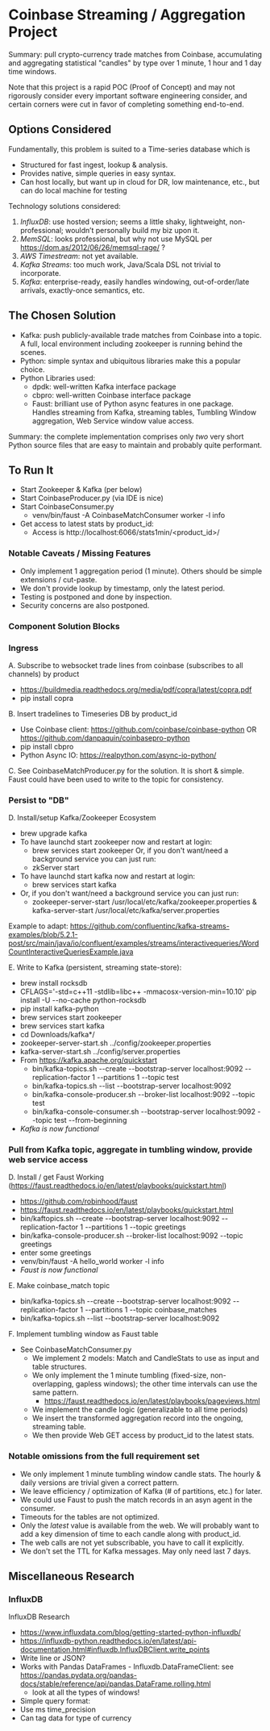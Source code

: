 # Coinbase Streaming / Aggregation Project

Summary: pull crypto-currency trade matches from Coinbase, accumulating and
aggregating statistical "candles" by type over 1 minute, 1 hour and 1 day time windows.

Note that this project is a rapid POC (Proof of Concept) and may not rigorously consider
every important software engineering consider, and certain corners were cut in favor of 
completing something end-to-end.

## Options Considered

Fundamentally, this problem is suited to a Time-series database which is
* Structured for fast ingest, lookup & analysis.
* Provides native, simple queries in easy syntax.
* Can host locally, but want up in cloud for DR, low maintenance, etc., but can do local machine for testing 

Technology solutions considered:

1. _InfluxDB_: use hosted version; seems a little shaky, lightweight, non-professional; wouldn’t 
personally build my biz upon it.
2. _MemSQL_: looks professional, but why not use MySQL per https://dom.as/2012/06/26/memsql-rage/ ?
3. _AWS Timestream_: not yet available.
4. _Kafka Streams_: too much work, Java/Scala DSL not trivial to incorporate.
5. _Kafka_: enterprise-ready, easily handles windowing, out-of-order/late arrivals, exactly-once semantics, etc. 

## The Chosen Solution

* Kafka: push publicly-available trade matches from Coinbase into a topic. A full, local environment
including zookeeper is running behind the scenes.
* Python: simple syntax and ubiquitous libraries make this a popular choice. 
* Python Libraries used:
    * dpdk: well-written Kafka interface package
    * cbpro: well-written Coinbase interface package
    * Faust: brilliant use of Python async features in one package. Handles streaming from Kafka, streaming
     tables, Tumbling Window aggregation, Web Service window value access.

Summary: the complete implementation comprises only _two_ very short Python source files that are easy to maintain and probably quite performant.

## To Run It

* Start Zookeeper & Kafka (per below)
* Start CoinbaseProducer.py (via IDE is nice)
* Start CoinbaseConsumer.py
    * venv/bin/faust -A CoinbaseMatchConsumer worker -l info
* Get access to latest stats by product_id:
    * Access is http://localhost:6066/stats1min/<product_id>/

### Notable Caveats / Missing Features

* Only implement 1 aggregation period (1 minute). Others should be simple extensions / cut-paste.
* We don't provide lookup by timestamp, only the latest period.
* Testing is postponed and done by inspection.
* Security concerns are also postponed.

### Component Solution Blocks

### Ingress

A. Subscribe to websocket trade lines from coinbase (subscribes to all channels) by product
* https://buildmedia.readthedocs.org/media/pdf/copra/latest/copra.pdf
* pip install copra

B. Insert tradelines to Timeseries DB by product_id
* Use Coinbase client: https://github.com/coinbase/coinbase-python OR https://github.com/danpaquin/coinbasepro-python
* pip install cbpro
* Python Async IO: https://realpython.com/async-io-python/

C. See CoinbaseMatchProducer.py for the solution. It is short & simple. Faust could have been used
to write to the topic for consistency.

### Persist to "DB"

D. Install/setup Kafka/Zookeeper Ecosystem
* brew upgrade kafka
* To have launchd start zookeeper now and restart at login:
    * brew services start zookeeper
Or, if you don't want/need a background service you can just run:
    * zkServer start
* To have launchd start kafka now and restart at login:
    * brew services start kafka
* Or, if you don't want/need a background service you can just run:
    * zookeeper-server-start /usr/local/etc/kafka/zookeeper.properties & kafka-server-start /usr/local/etc/kafka/server.properties

Example to adapt: https://github.com/confluentinc/kafka-streams-examples/blob/5.2.1-post/src/main/java/io/confluent/examples/streams/interactivequeries/WordCountInteractiveQueriesExample.java

E. Write to Kafka (persistent, streaming state-store):
* brew install rocksdb
* CFLAGS='-std=c++11 -stdlib=libc++ -mmacosx-version-min=10.10'  pip install -U --no-cache python-rocksdb
* pip install kafka-python
* brew services start zookeeper
* brew services start kafka
* cd Downloads/kafka*/
* zookeeper-server-start.sh ../config/zookeeper.properties
* kafka-server-start.sh ../config/server.properties
* From  https://kafka.apache.org/quickstart
    * bin/kafka-topics.sh --create --bootstrap-server localhost:9092 --replication-factor 1 --partitions 1 --topic test
    * bin/kafka-topics.sh --list --bootstrap-server localhost:9092
    * bin/kafka-console-producer.sh --broker-list localhost:9092 --topic test
    * bin/kafka-console-consumer.sh --bootstrap-server localhost:9092 --topic test --from-beginning
* _Kafka is now functional_

### Pull from Kafka topic, aggregate in tumbling window, provide web service access

D. Install / get Faust Working (https://faust.readthedocs.io/en/latest/playbooks/quickstart.html)
* https://github.com/robinhood/faust
* https://faust.readthedocs.io/en/latest/playbooks/quickstart.html
* bin/kaftopics.sh --create --bootstrap-server localhost:9092 --replication-factor 1 --partitions 1 --topic greetings
* bin/kafka-console-producer.sh --broker-list localhost:9092 --topic greetings
* enter some greetings
* venv/bin/faust -A hello_world worker -l info
* _Faust is now functional_

E. Make coinbase_match topic
* bin/kafka-topics.sh --create --bootstrap-server localhost:9092 --replication-factor 1 --partitions 1 --topic coinbase_matches
* bin/kafka-topics.sh --list --bootstrap-server localhost:9092

F. Implement tumbling window as Faust table
* See CoinbaseMatchConsumer.py
    * We implement 2 models: Match and CandleStats to use as input and table structures.
    * We only implement the 1 minute tumbling (fixed-size, non-overlapping, gapless windows); the other time
    intervals can use the same pattern.
        * https://faust.readthedocs.io/en/latest/playbooks/pageviews.html
    * We implement the candle logic (generalizable to all time periods)
    * We insert the transformed aggregation record into the ongoing, streaming table.
    * We then provide Web GET access by product_id to the latest stats.
    

### Notable omissions from the full requirement set

* We only implement 1 minute tumbling window candle stats. The hourly & daily versions are trivial given a correct pattern.
* We leave efficiency / optimization of Kafka (# of partitions, etc.) for later.
* We could use Faust to push the match records in an asyn agent in the consumer.
* Timeouts for the tables are not optimized.
* Only the _latest_ value is available from the web. We will probably want to add a key dimension of time to each 
candle along with product_id.
* The web calls are not yet subscribable, you have to call it explicitly.
* We don't set the TTL for Kafka messages. May only need last 7 days.

## Miscellaneous Research

### InfluxDB

InfluxDB Research

* https://www.influxdata.com/blog/getting-started-python-influxdb/
* https://influxdb-python.readthedocs.io/en/latest/api-documentation.html#influxdb.InfluxDBClient.write_points
* Write line or JSON?
* Works with Pandas DataFrames - Influxdb.DataFrameClient: see https://pandas.pydata.org/pandas-docs/stable/reference/api/pandas.DataFrame.rolling.html
    * look at all the types of windows!
* Simple query format: 
* Use ms time_precision
* Can tag data for type of currency









